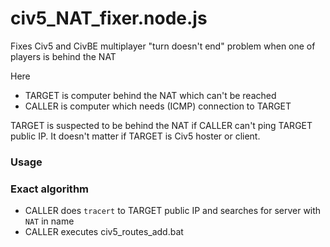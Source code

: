 # civ5_NAT_fixer.node.js
Fixes Civ5 and CivBE multiplayer "turn doesn't end" problem when one of players is behind the NAT

Here 
* TARGET is computer behind the NAT which can't be reached 
* CALLER is computer which needs (ICMP) connection to TARGET

TARGET is suspected to be behind the NAT if CALLER can't ping TARGET public IP. It doesn't matter if TARGET is Civ5 hoster or client.

### Usage


### Exact algorithm
* CALLER does `tracert` to TARGET public IP and searches for server with `NAT` in name
* CALLER executes civ5_routes_add.bat